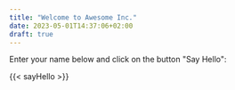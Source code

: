 ```yaml
---
title: "Welcome to Awesome Inc."
date: 2023-05-01T14:37:06+02:00
draft: true
---
```


Enter your name below and click on the button "Say Hello":

{{< sayHello >}}
